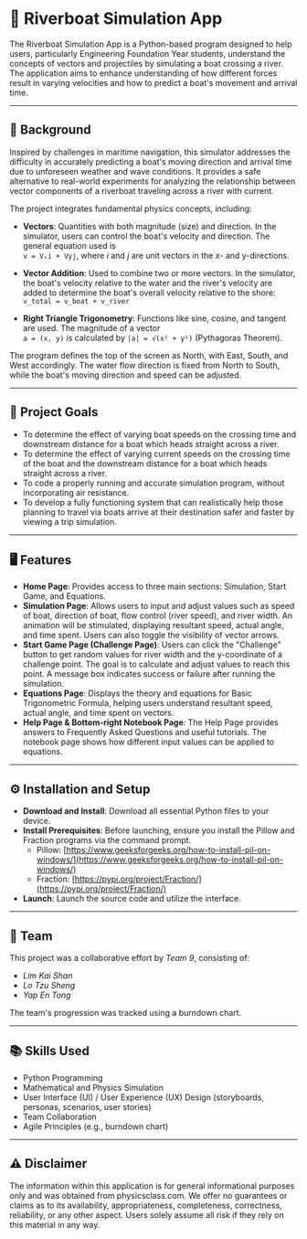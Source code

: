 # 🚤 Riverboat Simulation App
The Riverboat Simulation App is a Python-based program designed to help users, particularly Engineering Foundation Year students, understand the concepts of vectors and projectiles by simulating a boat crossing a river. The application aims to enhance understanding of how different forces result in varying velocities and how to predict a boat's movement and arrival time.

---

## 🧠 Background
Inspired by challenges in maritime navigation, this simulator addresses the difficulty in accurately predicting a boat's moving direction and arrival time due to unforeseen weather and wave conditions. It provides a safe alternative to real-world experiments for analyzing the relationship between vector components of a riverboat traveling across a river with current.

The project integrates fundamental physics concepts, including:

- **Vectors**: Quantities with both magnitude (size) and direction. In the simulator, users can control the boat's velocity and direction. The general equation used is  
  `v = Vₓi + Vyj`, where *i* and *j* are unit vectors in the x- and y-directions.

- **Vector Addition**: Used to combine two or more vectors. In the simulator, the boat's velocity relative to the water and the river's velocity are added to determine the boat's overall velocity relative to the shore:  
  `v_total = v_boat + v_river`

- **Right Triangle Trigonometry**: Functions like sine, cosine, and tangent are used. The magnitude of a vector  
  `a = (x, y)` is calculated by `|a| = √(x² + y²)` (Pythagoras Theorem).

The program defines the top of the screen as North, with East, South, and West accordingly. The water flow direction is fixed from North to South, while the boat's moving direction and speed can be adjusted.

---

## 🎯 Project Goals

- To determine the effect of varying boat speeds on the crossing time and downstream distance for a boat which heads straight across a river.  
- To determine the effect of varying current speeds on the crossing time of the boat and the downstream distance for a boat which heads straight across a river.  
- To code a properly running and accurate simulation program, without incorporating air resistance.  
- To develop a fully functioning system that can realistically help those planning to travel via boats arrive at their destination safer and faster by viewing a trip simulation.

---

## 🖥 Features

- **Home Page**: Provides access to three main sections: Simulation, Start Game, and Equations.  
- **Simulation Page**: Allows users to input and adjust values such as speed of boat, direction of boat, flow control (river speed), and river width. An animation will be stimulated, displaying resultant speed, actual angle, and time spent. Users can also toggle the visibility of vector arrows.  
- **Start Game Page (Challenge Page)**: Users can click the "Challenge" button to get random values for river width and the y-coordinate of a challenge point. The goal is to calculate and adjust values to reach this point. A message box indicates success or failure after running the simulation.  
- **Equations Page**: Displays the theory and equations for Basic Trigonometric Formula, helping users understand resultant speed, actual angle, and time spent on vectors.  
- **Help Page & Bottom-right Notebook Page**: The Help Page provides answers to Frequently Asked Questions and useful tutorials. The notebook page shows how different input values can be applied to equations.

---

## ⚙️ Installation and Setup

- **Download and Install**: Download all essential Python files to your device.  
- **Install Prerequisites**: Before launching, ensure you install the Pillow and Fraction programs via the command prompt.  
  - Pillow: [https://www.geeksforgeeks.org/how-to-install-pil-on-windows/](https://www.geeksforgeeks.org/how-to-install-pil-on-windows/)  
  - Fraction: [https://pypi.org/project/Fraction/](https://pypi.org/project/Fraction/)  
- **Launch**: Launch the source code and utilize the interface.

---

## 👥 Team
This project was a collaborative effort by *Team 9*, consisting of:

- *Lim Kai Shan*     
- *Lo Tzu Sheng*  
- *Yap En Tong*   

The team's progression was tracked using a burndown chart.

---

## 📚 Skills Used

- Python Programming  
- Mathematical and Physics Simulation  
- User Interface (UI) / User Experience (UX) Design (storyboards, personas, scenarios, user stories)  
- Team Collaboration  
- Agile Principles (e.g., burndown chart)

---

## ⚠️ Disclaimer
The information within this application is for general informational purposes only and was obtained from physicsclass.com. We offer no guarantees or claims as to its availability, appropriateness, completeness, correctness, reliability, or any other aspect. Users solely assume all risk if they rely on this material in any way.

